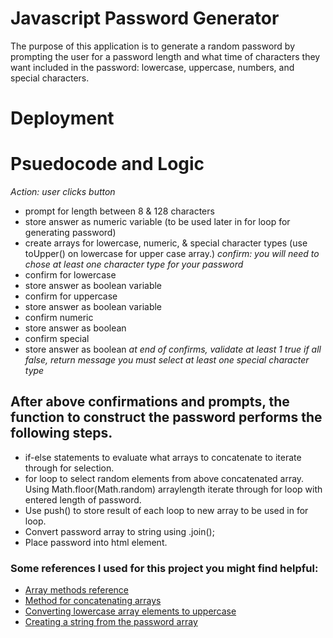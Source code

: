 # Javascript Password Generator

The purpose of this application is to generate a random password by prompting the user for a password length and what time of characters they want included in the password: lowercase, uppercase, numbers, and special characters.

# Deployment



# Psuedocode and Logic

_Action: user clicks button_
- prompt for length between 8 & 128 characters
- store answer as numeric variable (to be used later in for loop for generating password)
- create arrays for lowercase, numeric, & special character types (use toUpper() on lowercase for upper case array.)
  _confirm: you will need to chose at least one character type for your password_
- confirm for lowercase
- store answer as boolean variable
- confirm for uppercase
- store answer as boolean variable
- confirm numeric
- store answer as boolean
- confirm special
- store answer as boolean
  _at end of confirms, validate at least 1 true_
  _if all false, return message you must select at least one special character type_

## After above confirmations and prompts, the function to construct the password performs the following steps.

- if-else statements to evaluate what arrays to concatenate to iterate through for selection.
- for loop to select random elements from above concatenated array. Using Math.floor(Math.random) arraylength iterate through for loop with entered length of password.
- Use push() to store result of each loop to new array to be used in for loop.
- Convert password array to string using .join();
- Place password into html element.

### Some references I used for this project you might find helpful:
* [Array methods reference](https://javascript.info/array-methods)
* [Method for concatenating arrays](https://hackinbits.com/articles/understanding-array-concat-method-in-javascript)
* [Converting lowercase array elements to uppercase](https://stackoverflow.com/questions/45756935/how-to-convert-array-content-to-uppercase)
* [Creating a string from the password array](https://stackoverflow.com/questions/28007949/how-to-convert-array-into-string-without-comma-and-separated-by-space-in-javascr/28007976)
